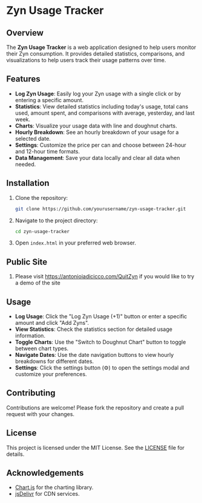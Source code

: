 # Zyn Usage Tracker

## Overview
The **Zyn Usage Tracker** is a web application designed to help users monitor their Zyn consumption. It provides detailed statistics, comparisons, and visualizations to help users track their usage patterns over time.

## Features
- **Log Zyn Usage**: Easily log your Zyn usage with a single click or by entering a specific amount.
- **Statistics**: View detailed statistics including today's usage, total cans used, amount spent, and comparisons with average, yesterday, and last week.
- **Charts**: Visualize your usage data with line and doughnut charts.
- **Hourly Breakdown**: See an hourly breakdown of your usage for a selected date.
- **Settings**: Customize the price per can and choose between 24-hour and 12-hour time formats.
- **Data Management**: Save your data locally and clear all data when needed.

## Installation
1. Clone the repository:
    ```bash
    git clone https://github.com/yourusername/zyn-usage-tracker.git
    ```
2. Navigate to the project directory:
    ```bash
    cd zyn-usage-tracker
    ```
3. Open `index.html` in your preferred web browser.

## Public Site

1. Please visit https://antonioiadicicco.com/QuitZyn if you would like to try a demo of the site

## Usage
- **Log Usage**: Click the "Log Zyn Usage (+1)" button or enter a specific amount and click "Add Zyns".
- **View Statistics**: Check the statistics section for detailed usage information.
- **Toggle Charts**: Use the "Switch to Doughnut Chart" button to toggle between chart types.
- **Navigate Dates**: Use the date navigation buttons to view hourly breakdowns for different dates.
- **Settings**: Click the settings button (⚙️) to open the settings modal and customize your preferences.

## Contributing
Contributions are welcome! Please fork the repository and create a pull request with your changes.

## License
This project is licensed under the MIT License. See the [LICENSE](LICENSE) file for details.

## Acknowledgements
- [Chart.js](https://www.chartjs.org/) for the charting library.
- [jsDelivr](https://www.jsdelivr.com/) for CDN services.
